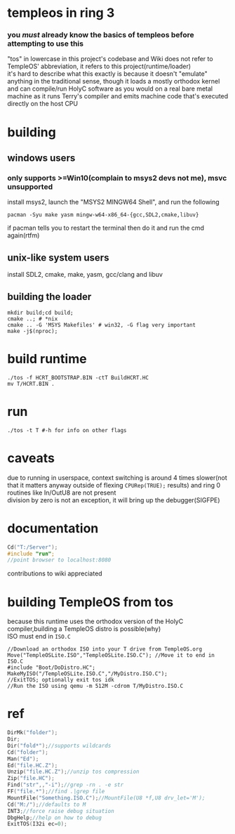 # templeos in ring 3
### you ***must*** already know the basics of templeos before attempting to use this
"tos" in lowercase in this project's codebase and Wiki does not refer to TempleOS' abbreviation, it refers to this project(runtime/loader) <br>
it's hard to describe what this exactly is because it doesn't "emulate" anything in the traditional sense, though it loads a mostly orthodox kernel and can compile/run HolyC software as you would on a real bare metal machine as it runs Terry's compiler and emits machine code that's executed directly on the host CPU

# building
## windows users
### only supports >=Win10(complain to msys2 devs not me), msvc unsupported
install msys2, launch the "MSYS2 MINGW64 Shell", and run the following
```
pacman -Syu make yasm mingw-w64-x86_64-{gcc,SDL2,cmake,libuv}
```
if pacman tells you to restart the terminal then do it and run the cmd again(rtfm)
## unix-like system users
install SDL2, cmake, make, yasm, gcc/clang and libuv
## building the loader
```
mkdir build;cd build;
cmake ..; # *nix
cmake .. -G 'MSYS Makefiles' # win32, -G flag very important
make -j$(nproc);
```
# build runtime
```
./tos -f HCRT_BOOTSTRAP.BIN -ctT BuildHCRT.HC
mv T/HCRT.BIN .
```
# run
```
./tos -t T #-h for info on other flags
```
# caveats
due to running in userspace, context switching is around 4 times slower(not that it matters anyway outside of flexing `CPURep(TRUE);` results) and ring 0 routines like In/OutU8 are not present <br>
division by zero is not an exception, it will bring up the debugger(SIGFPE)

# documentation
```C
Cd("T:/Server");
#include "run";
//point browser to localhost:8080
```
contributions to wiki appreciated

# building TempleOS from tos
because this runtime uses the orthodox version of the HolyC compiler,building a TempleOS distro is possible(why) <br>
ISO must end in `ISO.C`

```
//Download an orthodox ISO into your T drive from TempleOS.org
Move("TempleOSLite.ISO","TempleOSLite.ISO.C"); //Move it to end in ISO.C
#include "Boot/DoDistro.HC";
MakeMyISO("/TempleOSLite.ISO.C","/MyDistro.ISO.C");
//ExitTOS; optionally exit tos idk
//Run the ISO using qemu -m 512M -cdrom T/MyDistro.ISO.C
```

# ref
```C
DirMk("folder");
Dir;
Dir("fold*");//supports wildcards
Cd("folder");
Man("Ed");
Ed("file.HC.Z");
Unzip("file.HC.Z");//unzip tos compression
Zip("file.HC");
Find("str",,"-i");//grep -rn . -e str
FF("file.*");//find .|grep file
MountFile("Something.ISO.C");//MountFile(U8 *f,U8 drv_let='M');
Cd("M:/");//defaults to M
INT3;//force raise debug situation
DbgHelp;//help on how to debug
ExitTOS(I32i ec=0);
```
